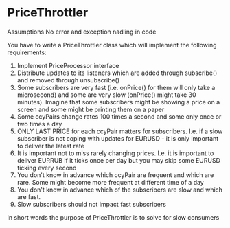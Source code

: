 # PriceThrottler
Assumptions
No error and exception nadling in code


You have to write a PriceThrottler class which will implement the following requirements:
1) Implement PriceProcessor interface
2) Distribute updates to its listeners which are added through subscribe() and removed through unsubscribe()
3) Some subscribers are very fast (i.e. onPrice() for them will only take a microsecond) and some are very slow
(onPrice() might take 30 minutes). Imagine that some subscribers might be showing a price on a screen and some might be printing them on a paper
4) Some ccyPairs change rates 100 times a second and some only once or two times a day
5) ONLY LAST PRICE for each ccyPair matters for subscribers. I.e. if a slow subscriber is not coping with updates for EURUSD - it is only important to deliver the latest rate
6) It is important not to miss rarely changing prices. I.e. it is important to deliver EURRUB if it ticks
once per day but you may skip some EURUSD ticking every second
7) You don't know in advance which ccyPair are frequent and which are rare. Some might become more frequent at different time of a day
8) You don't know in advance which of the subscribers are slow and which are fast.
9) Slow subscribers should not impact fast subscribers

In short words the purpose of PriceThrottler is to solve for slow consumers
